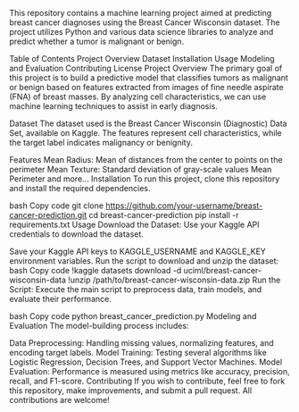 This repository contains a machine learning project aimed at predicting breast cancer diagnoses using the Breast Cancer Wisconsin dataset. The project utilizes Python and various data science libraries to analyze and predict whether a tumor is malignant or benign.

Table of Contents
Project Overview
Dataset
Installation
Usage
Modeling and Evaluation
Contributing
License
Project Overview
The primary goal of this project is to build a predictive model that classifies tumors as malignant or benign based on features extracted from images of fine needle aspirate (FNA) of breast masses. By analyzing cell characteristics, we can use machine learning techniques to assist in early diagnosis.

Dataset
The dataset used is the Breast Cancer Wisconsin (Diagnostic) Data Set, available on Kaggle. The features represent cell characteristics, while the target label indicates malignancy or benignity.

Features
Mean Radius: Mean of distances from the center to points on the perimeter
Mean Texture: Standard deviation of gray-scale values
Mean Perimeter and more...
Installation
To run this project, clone this repository and install the required dependencies.

bash
Copy code
git clone https://github.com/your-username/breast-cancer-prediction.git
cd breast-cancer-prediction
pip install -r requirements.txt
Usage
Download the Dataset: Use your Kaggle API credentials to download the dataset.

Save your Kaggle API keys to KAGGLE_USERNAME and KAGGLE_KEY environment variables.
Run the script to download and unzip the dataset:
bash
Copy code
!kaggle datasets download -d uciml/breast-cancer-wisconsin-data
!unzip /path/to/breast-cancer-wisconsin-data.zip
Run the Script: Execute the main script to preprocess data, train models, and evaluate their performance.

bash
Copy code
python breast_cancer_prediction.py
Modeling and Evaluation
The model-building process includes:

Data Preprocessing: Handling missing values, normalizing features, and encoding target labels.
Model Training: Testing several algorithms like Logistic Regression, Decision Trees, and Support Vector Machines.
Model Evaluation: Performance is measured using metrics like accuracy, precision, recall, and F1-score.
Contributing
If you wish to contribute, feel free to fork this repository, make improvements, and submit a pull request. All contributions are welcome!
